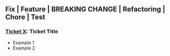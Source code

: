 ## Fix | Feature | BREAKING CHANGE | Refactoring | Chore | Test

### [Ticket X](https://www.example.com): Ticket Title

- Example 1
- Example 2
